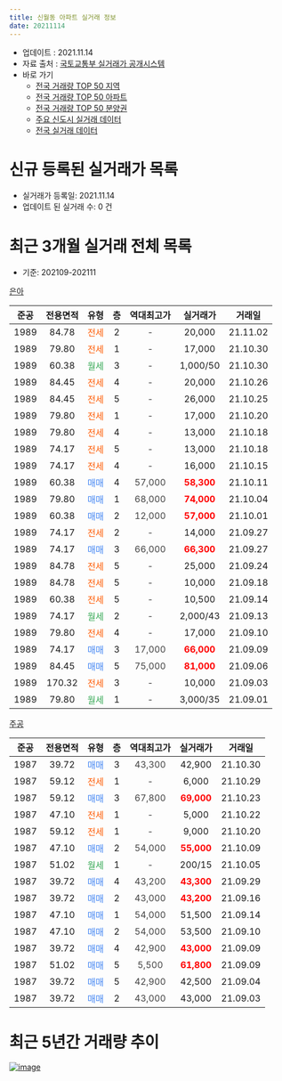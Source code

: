 ```yaml
---
title: 신월동 아파트 실거래 정보
date: 20211114
---
```


* 업데이트 : 2021.11.14
* 자료 출처 : [국토교통부 실거래가 공개시스템](http://rt.molit.go.kr)
* 바로 가기
    * [전국 거래량 TOP 50 지역](https://apt-info.github.io/apt-trade-info/tr)
    * [전국 거래량 TOP 50 아파트](https://apt-info.github.io/apt-trade-info/ta)
    * [전국 거래량 TOP 50 분양권](https://apt-info.github.io/apt-trade-info/tb)
    * [주요 신도시 실거래 데이터](https://apt-info.github.io/apt-trade-info/newtown)
    * [전국 실거래 데이터](https://apt-info.github.io/apt-trade-info/all)



<script async src="https://pagead2.googlesyndication.com/pagead/js/adsbygoogle.js"></script>
<!-- 기본광고 -->
<ins class="adsbygoogle"
     style="display:block"
     data-ad-client="ca-pub-1142216861245946"
     data-ad-slot="4805727019"
     data-ad-format="auto"
     data-full-width-responsive="true"></ins>
<script>
     (adsbygoogle = window.adsbygoogle || []).push({});
</script>


# 신규 등록된 실거래가 목록

* 실거래가 등록일: 2021.11.14
* 업데이트 된 실거래 수: 0 건




<script async src="https://pagead2.googlesyndication.com/pagead/js/adsbygoogle.js"></script>
<!-- 기본광고 -->
<ins class="adsbygoogle"
     style="display:block"
     data-ad-client="ca-pub-1142216861245946"
     data-ad-slot="4805727019"
     data-ad-format="auto"
     data-full-width-responsive="true"></ins>
<script>
     (adsbygoogle = window.adsbygoogle || []).push({});
</script>


# 최근 3개월 실거래 전체 목록
* 기준: 202109-202111


[은아](https://search.naver.com/search.naver?query=%EC%9D%80%EC%95%84)

|준공|전용면적|유형|층|역대최고가|실거래가|거래일|
|:---:|:---:|:---:|:---:|:---:|:---:|:---:|
|1989|84.78|<span style="color:#FF5A00">전세</span>|2|<span style="color:#444444">-</span>|20,000|21.11.02|
|1989|79.80|<span style="color:#FF5A00">전세</span>|1|<span style="color:#444444">-</span>|17,000|21.10.30|
|1989|60.38|<span style="color:#34A853">월세</span>|3|<span style="color:#444444">-</span>|1,000/50|21.10.30|
|1989|84.45|<span style="color:#FF5A00">전세</span>|4|<span style="color:#444444">-</span>|20,000|21.10.26|
|1989|84.45|<span style="color:#FF5A00">전세</span>|5|<span style="color:#444444">-</span>|26,000|21.10.25|
|1989|79.80|<span style="color:#FF5A00">전세</span>|1|<span style="color:#444444">-</span>|17,000|21.10.20|
|1989|79.80|<span style="color:#FF5A00">전세</span>|4|<span style="color:#444444">-</span>|13,000|21.10.18|
|1989|74.17|<span style="color:#FF5A00">전세</span>|5|<span style="color:#444444">-</span>|13,000|21.10.18|
|1989|74.17|<span style="color:#FF5A00">전세</span>|4|<span style="color:#444444">-</span>|16,000|21.10.15|
|1989|60.38|<span style="color:#4285F3">매매</span>|4|<span style="color:#444444">57,000</span>|<b><span style="color:#FF0000">58,300</span></b>|21.10.11|
|1989|79.80|<span style="color:#4285F3">매매</span>|1|<span style="color:#444444">68,000</span>|<b><span style="color:#FF0000">74,000</span></b>|21.10.04|
|1989|60.38|<span style="color:#4285F3">매매</span>|2|<span style="color:#444444">12,000</span>|<b><span style="color:#FF0000">57,000</span></b>|21.10.01|
|1989|74.17|<span style="color:#FF5A00">전세</span>|2|<span style="color:#444444">-</span>|14,000|21.09.27|
|1989|74.17|<span style="color:#4285F3">매매</span>|3|<span style="color:#444444">66,000</span>|<b><span style="color:#FF0000">66,300</span></b>|21.09.27|
|1989|84.78|<span style="color:#FF5A00">전세</span>|5|<span style="color:#444444">-</span>|25,000|21.09.24|
|1989|84.78|<span style="color:#FF5A00">전세</span>|5|<span style="color:#444444">-</span>|10,000|21.09.18|
|1989|60.38|<span style="color:#FF5A00">전세</span>|5|<span style="color:#444444">-</span>|10,500|21.09.14|
|1989|74.17|<span style="color:#34A853">월세</span>|2|<span style="color:#444444">-</span>|2,000/43|21.09.13|
|1989|79.80|<span style="color:#FF5A00">전세</span>|4|<span style="color:#444444">-</span>|17,000|21.09.10|
|1989|74.17|<span style="color:#4285F3">매매</span>|3|<span style="color:#444444">17,000</span>|<b><span style="color:#FF0000">66,000</span></b>|21.09.09|
|1989|84.45|<span style="color:#4285F3">매매</span>|5|<span style="color:#444444">75,000</span>|<b><span style="color:#FF0000">81,000</span></b>|21.09.06|
|1989|170.32|<span style="color:#FF5A00">전세</span>|3|<span style="color:#444444">-</span>|10,000|21.09.03|
|1989|79.80|<span style="color:#34A853">월세</span>|1|<span style="color:#444444">-</span>|3,000/35|21.09.01|

[주공](https://search.naver.com/search.naver?query=%EC%A3%BC%EA%B3%B5)

|준공|전용면적|유형|층|역대최고가|실거래가|거래일|
|:---:|:---:|:---:|:---:|:---:|:---:|:---:|
|1987|39.72|<span style="color:#4285F3">매매</span>|3|<span style="color:#444444">43,300</span>|42,900|21.10.30|
|1987|59.12|<span style="color:#FF5A00">전세</span>|1|<span style="color:#444444">-</span>|6,000|21.10.29|
|1987|59.12|<span style="color:#4285F3">매매</span>|3|<span style="color:#444444">67,800</span>|<b><span style="color:#FF0000">69,000</span></b>|21.10.23|
|1987|47.10|<span style="color:#FF5A00">전세</span>|1|<span style="color:#444444">-</span>|5,000|21.10.22|
|1987|59.12|<span style="color:#FF5A00">전세</span>|1|<span style="color:#444444">-</span>|9,000|21.10.20|
|1987|47.10|<span style="color:#4285F3">매매</span>|2|<span style="color:#444444">54,000</span>|<b><span style="color:#FF0000">55,000</span></b>|21.10.09|
|1987|51.02|<span style="color:#34A853">월세</span>|1|<span style="color:#444444">-</span>|200/15|21.10.05|
|1987|39.72|<span style="color:#4285F3">매매</span>|4|<span style="color:#444444">43,200</span>|<b><span style="color:#FF0000">43,300</span></b>|21.09.29|
|1987|39.72|<span style="color:#4285F3">매매</span>|2|<span style="color:#444444">43,000</span>|<b><span style="color:#FF0000">43,200</span></b>|21.09.16|
|1987|47.10|<span style="color:#4285F3">매매</span>|1|<span style="color:#444444">54,000</span>|51,500|21.09.14|
|1987|47.10|<span style="color:#4285F3">매매</span>|2|<span style="color:#444444">54,000</span>|53,500|21.09.10|
|1987|39.72|<span style="color:#4285F3">매매</span>|4|<span style="color:#444444">42,900</span>|<b><span style="color:#FF0000">43,000</span></b>|21.09.09|
|1987|51.02|<span style="color:#4285F3">매매</span>|5|<span style="color:#444444">5,500</span>|<b><span style="color:#FF0000">61,800</span></b>|21.09.09|
|1987|39.72|<span style="color:#4285F3">매매</span>|5|<span style="color:#444444">42,900</span>|42,500|21.09.04|
|1987|39.72|<span style="color:#4285F3">매매</span>|2|<span style="color:#444444">43,000</span>|43,000|21.09.03|



<script async src="https://pagead2.googlesyndication.com/pagead/js/adsbygoogle.js"></script>
<!-- 기본광고 -->
<ins class="adsbygoogle"
     style="display:block"
     data-ad-client="ca-pub-1142216861245946"
     data-ad-slot="4805727019"
     data-ad-format="auto"
     data-full-width-responsive="true"></ins>
<script>
     (adsbygoogle = window.adsbygoogle || []).push({});
</script>


# 최근 5년간 거래량 추이


<div style="width:100%;">
    <canvas id="deal_progress" height="200"></canvas>
</div>

<script>
new Chart(document.getElementById("deal_progress"), {
    type: 'line',
    data: {
        labels: ['21.05','21.06','21.07','21.08','21.09','21.10','21.11'],
        datasets: [{
            label: '매매/분양권',
            data: [1,5,5,10,11,6,0],
            borderColor: "rgba(66, 133, 243, 1)",
            backgroundColor: "rgba(66, 133, 243, 0.05)",
            borderWidth: 1,
            pointRadius: 0,
            fill: false,
            lineTension: 0
        },{
            label: '전/월세',
            data: [15,22,12,11,8,12,1],
            borderColor: "rgba(255, 90, 0, 1)",
            backgroundColor: "rgba(255, 90, 0, 0.05)",
            borderWidth: 1,
            pointRadius: 0,
            fill: false,
            lineTension: 0
        },{
            label: '합계',
            data: [16,27,17,21,19,18,1],
            borderColor: "rgba(0, 0, 0, 1)",
            backgroundColor: "rgba(0, 0, 0, 0.03)",
            borderWidth: 0.1,
            pointRadius: 0,
            fill: true,
            lineTension: 0
        }
        ]
    },
    options: {
        responsive: true,
        title: {
            display: false
        },
        tooltips: {
            mode: 'index',
            intersect: false
        },
        hover: {
            mode: 'nearest',
            intersect: true
        },
        scales: {
            xAxes: [{
                display: true,
                scaleLabel: {
                    display: true,
                    labelString: '년/월'
                }
            }],
            yAxes: [{
                display: true,
                ticks: {
                    suggestedMin: 0,
                },
                scaleLabel: {
                    display: true,
                    labelString: '실거래 수'
                }
            }]
        }
    }
});

</script>


[![image](https://apt-info.github.io/images/2020-01-03-apt-trade-info/1024x500.png)](https://play.google.com/store/apps/details?id=com.aptinfo.apttradeinfo)

